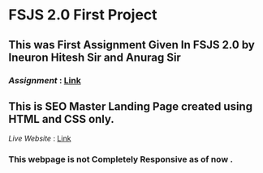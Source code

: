 # FSJS 2.0 First Project

## This was First Assignment Given In FSJS 2.0 by Ineuron Hitesh Sir and Anurag Sir

### _Assignment_ : [Link](https://github.com/anuragtiwarime/fsjs2/blob/main/Week%2003/readme.md) 

## This is **SEO Master** Landing Page created using **HTML** and **CSS** only.

_Live Website_ : [Link](https://seo-mastery.netlify.app/)

### This webpage is  not Completely Responsive as of now .

